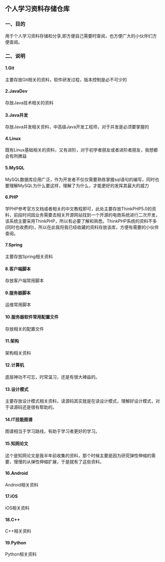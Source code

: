 ## 个人学习资料存储仓库


### 一、目的
用于个人学习资料存储和分享,即方便自己需要时查阅，也方便广大的小伙伴们方便查阅。

### 二、说明

#### 1.Git
主要存放Git相关的资料，软件研发过程，版本控制是必不可少的

#### 2.JavaDev
存放Java技术相关的资料

#### 3.Java并发
存放Java并发相关资料，中高级Java开发工程师，对于并发是必须要掌握的

#### 4.Linux
既有Linux基础相关的资料，又有进阶，对于初学者朋友或者进阶者朋友，我想都会有所脾益

#### 5.MySQL
MySQL数据库应用广泛，作为开发者不仅仅需要熟练掌握sql语句的编写，同时也要理解MySQL为什么要这样，理解了为什么，才能更好的发挥其最大的威力

#### 6.PHP
学PHP参考官方文档或者相关的中文教程即可，此处主要存放ThinkPHP5.0的资料，前段时间因业务需要去相关开源网站找到一个开源的电商系统进行二次开发，该系统主要采用ThinkPHP，所以有必要了解和熟悉。ThinkPHP系统的资料不多(同时也收费的)，所以在此我将我已经收藏的资料存放该库，方便有需要的小伙伴查阅。

#### 7.Spring
主要存放Spring相关资料

#### 8.客户端脚本
存放客户端常用脚本

#### 9.服务器脚本
运维常用脚本

#### 10.服务器软件常用配置文件
存放相关的配置文件

#### 11.架构
架构相关资料


#### 12.计算机
底层神功不可忘，时常温习，还是有很大裨益的。

#### 13.设计模式
主要存放设计模式相关资料，读源码其实就是在读设计模式，理解好设计模式，对于读源码还是很有帮助的。

#### 14.IT技能图谱
图谱相当于学习路线，有助于学习者更好的学习。

#### 15.知网论文
这个是知网论文是我半年前收集的资料，那个时候主要是因为研究弹性伸缩的需要，慢慢的从弹性伸缩扩展，于是就有了这些资料。

#### 16.Android
Android相关资料

#### 17.iOS
iOS相关资料

#### 18.C++
C++相关资料
#### 19.Python
Python相关资料